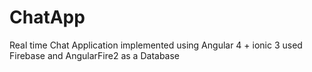# ChatApp

Real time Chat Application 
implemented using Angular 4 + ionic 3
used Firebase and AngularFire2 as a Database

